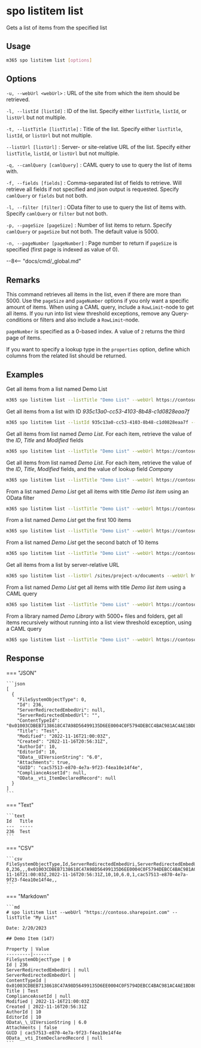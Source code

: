 # spo listitem list

Gets a list of items from the specified list

## Usage

```sh
m365 spo listitem list [options]
```

## Options

`-u, --webUrl <webUrl>`
: URL of the site from which the item should be retrieved.

`-l, --listId [listId]`
: ID of the list. Specify either `listTitle`, `listId`, or `listUrl` but not multiple.

`-t, --listTitle [listTitle]`
: Title of the list. Specify either `listTitle`, `listId`, or `listUrl` but not multiple.

`--listUrl [listUrl]`
: Server- or site-relative URL of the list. Specify either `listTitle`, `listId`, or `listUrl` but not multiple.

`-q, --camlQuery [camlQuery]`
: CAML query to use to query the list of items with.

`-f, --fields [fields]`
: Comma-separated list of fields to retrieve. Will retrieve all fields if not specified and json output is requested. Specify `camlQuery` or `fields` but not both.

`-l, --filter [filter]`
: OData filter to use to query the list of items with. Specify `camlQuery` or `filter` but not both.

`-p, --pageSize [pageSize]`
: Number of list items to return. Specify `camlQuery` or `pageSize` but not both. The default value is 5000.

`-n, --pageNumber [pageNumber]`
: Page number to return if `pageSize` is specified (first page is indexed as value of 0).

--8<-- "docs/cmd/_global.md"

## Remarks

This command retrieves all items in the list, even if there are more than 5000. Use the `pageSize` and `pageNumber` options if you only want a specific amount of items. When using a CAML query, include a `RowLimit`-node to get all items. If you run into list view threshold exceptions, remove any Query-conditions or filters and also include a `RowLimit`-node.

`pageNumber` is specified as a 0-based index. A value of `2` returns the third page of items.

If you want to specify a lookup type in the `properties` option, define which columns from the related list should be returned.

## Examples

Get all items from a list named Demo List

```sh
m365 spo listitem list --listTitle "Demo List" --webUrl https://contoso.sharepoint.com/sites/project-x
```

Get all items from a list with ID _935c13a0-cc53-4103-8b48-c1d0828eaa7f_

```sh
m365 spo listitem list --listId 935c13a0-cc53-4103-8b48-c1d0828eaa7f --webUrl https://contoso.sharepoint.com/sites/project-x
```

Get all items from list named _Demo List_. For each item, retrieve the value of the _ID_, _Title_ and _Modified_ fields

```sh
m365 spo listitem list --listTitle "Demo List" --webUrl https://contoso.sharepoint.com/sites/project-x --fields "ID,Title,Modified"
```

Get all items from list named _Demo List_. For each item, retrieve the value of the _ID_, _Title_, _Modified_ fields, and the value of lookup field _Company_

```sh
m365 spo listitem list --listTitle "Demo List" --webUrl https://contoso.sharepoint.com/sites/project-x --fields "ID,Title,Modified,Company/Title"
```

From a list named _Demo List_ get all items with title _Demo list item_ using an OData filter

```sh
m365 spo listitem list --listTitle "Demo List" --webUrl https://contoso.sharepoint.com/sites/project-x --filter "Title eq 'Demo list item'"
```

From a list named _Demo List_ get the first 100 items

```sh
m365 spo listitem list --listTitle "Demo List" --webUrl https://contoso.sharepoint.com/sites/project-x --pageSize 100 --pageNumber 0
```

From a list named _Demo List_ get the second batch of 10 items

```sh
m365 spo listitem list --listTitle "Demo List" --webUrl https://contoso.sharepoint.com/sites/project-x --pageSize 10 --pageNumber 1
```

Get all items from a list by server-relative URL

```sh
m365 spo listitem list --listUrl /sites/project-x/documents --webUrl https://contoso.sharepoint.com/sites/project-x
```

From a list named _Demo List_ get all items with title _Demo list item_ using a CAML query

```sh
m365 spo listitem list --listTitle "Demo List" --webUrl https://contoso.sharepoint.com/sites/project-x --camlQuery "<View><Query><Where><Eq><FieldRef Name='Title' /><Value Type='Text'>Demo list item</Value></Eq></Where></Query><RowLimit Paged='TRUE'>5000</RowLimit></View>"
```

From a library named _Demo Library_ with 5000+ files and folders, get all items recursively without running into a list view threshold exception, using a CAML query

```sh
m365 spo listitem list --listTitle "Demo List" --webUrl https://contoso.sharepoint.com/sites/project-x --camlQuery "<View Scope='RecursiveAll'><Query></Query><ViewFields><FieldRef Name='Title'/></ViewFields><RowLimit Paged='TRUE'>5000</RowLimit></View>"
```

## Response

=== "JSON"

    ```json
    [
      {
        "FileSystemObjectType": 0,
        "Id": 236,
        "ServerRedirectedEmbedUri": null,
        "ServerRedirectedEmbedUrl": "",
        "ContentTypeId": "0x01003CDBEB7138618C47A98D56499135D6EE0004C0F5794DEBCC4BAC981AC4AE1BD803",
        "Title": "Test",
        "Modified": "2022-11-16T21:00:03Z",
        "Created": "2022-11-16T20:56:31Z",
        "AuthorId": 10,
        "EditorId": 10,
        "OData__UIVersionString": "6.0",
        "Attachments": true,
        "GUID": "cac57513-e870-4e7a-9f23-f4ea10e14f4e",
        "ComplianceAssetId": null,
        "OData__vti_ItemDeclaredRecord": null
      }
    ]
    ```

=== "Text"

    ```text
    Id   Title
    ---  -----
    236  Test
    ```

=== "CSV"

    ```csv
    FileSystemObjectType,Id,ServerRedirectedEmbedUri,ServerRedirectedEmbedUrl,ContentTypeId,Title,Modified,Created,AuthorId,EditorId,OData__UIVersionString,Attachments,GUID,ComplianceAssetId,OData__vti_ItemDeclaredRecord
    0,236,,,0x01003CDBEB7138618C47A98D56499135D6EE0004C0F5794DEBCC4BAC981AC4AE1BD803,Test,2022-11-16T21:00:03Z,2022-11-16T20:56:31Z,10,10,6.0,1,cac57513-e870-4e7a-9f23-f4ea10e14f4e,,
    ```

=== "Markdown"

    ```md
    # spo listitem list --webUrl "https://contoso.sharepoint.com" --listTitle "My List"

    Date: 2/20/2023

    ## Demo Item (147)

    Property | Value
    ---------|-------
    FileSystemObjectType | 0
    Id | 236
    ServerRedirectedEmbedUri | null
    ServerRedirectedEmbedUrl |
    ContentTypeId | 0x01003CDBEB7138618C47A98D56499135D6EE0004C0F5794DEBCC4BAC981AC4AE1BD803
    Title | Test
    ComplianceAssetId | null
    Modified | 2022-11-16T21:00:03Z
    Created | 2022-11-16T20:56:31Z
    AuthorId | 10
    EditorId | 10
    OData\_\_UIVersionString | 6.0
    Attachments | false
    GUID | cac57513-e870-4e7a-9f23-f4ea10e14f4e
    OData__vti_ItemDeclaredRecord | null
    ```
